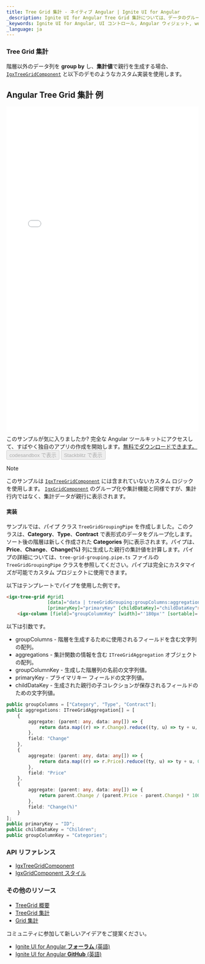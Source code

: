 ```yaml
---
title: Tree Grid 集計 - ネイティブ Angular | Ignite UI for Angular
_description: Ignite UI for Angular Tree Grid 集計については、データのグループ化と集計をご覧ください。
_keywords: Ignite UI for Angular, UI コントロール, Angular ウィジェット, web ウィジェット, UI ウィジェット, Angular, ネイティブ Angular コンポーネント スイート, ネイティブ Angular Controls, ネイティブ Angular コンポーネント ライブラリ, ネイティブ Angular コンポーネント, Angular Tree Grid, Angular Tree Grid コンポーネント, Angular Tree Grid コントロール, Angular 高パフォーマンス Tree Grid, Summaries, Summary, Aggregate, Aggregations
_language: ja
---
```


### Tree Grid 集計
階層以外のデータ列を **group by** し、**集計値**で親行を生成する場合、[`IgxTreeGridComponent`]({environment:angularApiUrl}/classes/igxtreegridcomponent.html) と以下のデモのようなカスタム実装を使用します。

## Angular Tree Grid 集計 例

<div class="sample-container loading" style="height:850px">
    <iframe id="treegrid-finjs-iframe" src='{environment:lobDemosBaseUrl}/treegrid-finjs-sample' width="100%" height="100%" seamless="" frameborder="0" onload="onSampleIframeContentLoaded(this);"></iframe>
</div>
<p style="margin: 0;padding-top: 0.5rem">このサンプルが気に入りましたか? 完全な Angular ツールキットにアクセスして、すばやく独自のアプリの作成を開始します。<a class="no-external-icon mchNoDecorate trackCTA" target="_blank" href="https://www.infragistics.com/products/ignite-ui-angular/download" data-xd-ga-action="Download" data-xd-ga-label="Ignite UI for Angular">無料でダウンロードできます。</a></p>
<div>
<button data-localize="codesandbox" disabled class="codesandbox-btn" data-iframe-id="treegrid-finjs-iframe" data-demos-base-url="{environment:lobDemosBaseUrl}">codesandbox で表示</button>
<button data-localize="stackblitz" disabled class="stackblitz-btn" data-iframe-id="treegrid-finjs-iframe" data-demos-base-url="{environment:lobDemosBaseUrl}">Stackblitz で表示</button>
</div>
<div class="divider--half"></div>

> [!NOTE]
> このサンプルは [`IgxTreeGridComponent`]({environment:angularApiUrl}/classes/igxtreegridcomponent.html) には含まれていないカスタム ロジックを使用します。  [`IgxGridComponent`]({environment:angularApiUrl}/classes/igxgridcomponent.html) のグループ化や集計機能と同様ですが、集計行内ではなく、集計データが親行に表示されます。

#### 実装

サンプルでは、パイプ クラス `TreeGridGroupingPipe` を作成しました。このクラスは、**Category**、**Type**、**Contract** で表形式のデータをグループ化します。ソート後の階層は新しく作成された **Categories** 列に表示されます。パイプは、**Price**、**Change**、**Change(%)** 列に生成した親行の集計値を計算します。パイプの詳細については、`tree-grid-grouping.pipe.ts` ファイルの `TreeGridGroupingPipe` クラスを参照してください。パイプは完全にカスタマイズが可能でカスタム プロジェクトに使用できます。

以下はテンプレートでパイプを使用した例です。

```html
<igx-tree-grid #grid1 
               [data]="data | treeGridGrouping:groupColumns:aggregations:groupColumnKey:primaryKey:childDataKey"
               [primaryKey]="primaryKey" [childDataKey]="childDataKey">
    <igx-column [field]="groupColumnKey" [width]="'180px'" [sortable]='true' [resizable]='true' [disableHiding]="true"></igx-column>
```

以下は引数です。
- groupColumns - 階層を生成するために使用されるフィールドを含む文字列の配列。
- aggregations - 集計関数の情報を含む `ITreeGridAggregation` オブジェクトの配列。
- groupColumnKey - 生成した階層列の名前の文字列値。
- primaryKey - プライマリキー フィールドの文字列値。
- childDataKey - 生成された親行の子コレクションが保存されるフィールドのための文字列値。

```typescript
public groupColumns = ["Category", "Type", "Contract"];
public aggregations: ITreeGridAggregation[] = [
    {
        aggregate: (parent: any, data: any[]) => {
            return data.map((r) => r.Change).reduce((ty, u) => ty + u, 0);
        },
        field: "Change"
    },
    {
        aggregate: (parent: any, data: any[]) => {
            return data.map((r) => r.Price).reduce((ty, u) => ty + u, 0);
        },
        field: "Price"
    },
    {
        aggregate: (parent: any, data: any[]) => {
            return parent.Change / (parent.Price - parent.Change) * 100;
        },
        field: "Change(%)"
    }
];
public primaryKey = "ID";
public childDataKey = "Children";
public groupColumnKey = "Categories";
```

### API リファレンス

<div class="divider--half"></div>

* [IgxTreeGridComponent]({environment:angularApiUrl}/classes/igxtreegridcomponent.html)
* [IgxGridComponent スタイル]({environment:sassApiUrl}/#function-igx-grid-theme)

### その他のリソース

<div class="divider--half"></div>

* [TreeGrid 概要](tree-grid.md)
* [TreeGrid 集計](summaries.md)
* [Grid 集計](../grid/summaries.md)

<div class="divider--half"></div>
コミュニティに参加して新しいアイデアをご提案ください。

* [Ignite UI for Angular **フォーラム** (英語) ](https://www.infragistics.com/community/forums/f/ignite-ui-for-angular)
* [Ignite UI for Angular **GitHub** (英語) ](https://github.com/IgniteUI/igniteui-angular)



